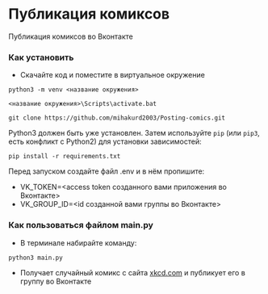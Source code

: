 # Публикация комиксов

Публикация комиксов во Вконтакте

### Как установить

- Скачайте код и поместите в виртуальное окружение
```
python3 -m venv <название окружения>
```
```
<название окружения>\Scripts\activate.bat
```
```
git clone https://github.com/mihakurd2003/Posting-comics.git
```

Python3 должен быть уже установлен. 
Затем используйте `pip` (или `pip3`, есть конфликт с Python2) для установки зависимостей:
```
pip install -r requirements.txt
```
Перед запуском создайте файл .env и в нём пропишите:

- VK_TOKEN=<access token созданного вами приложения во Вконтакте>
- VK_GROUP_ID=<id созданной вами группы во Вконтакте>
### Как пользоваться файлом main.py
- В терминале набирайте команду:
```
python3 main.py
```
- Получает случайный комикс с сайта [xkcd.com](https://xkcd.com/) и публикует его в группу во Вконтакте